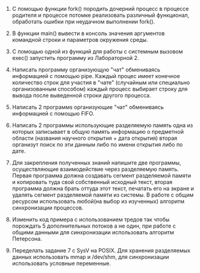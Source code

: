 1. С помощью функции fork() породить дочерний процесс в процессе
    родителя и процессе потомке реализовать различный функционал,
    обработать ошибки при неудачном выполнении fork().
    
2. В функции main() вывести в консоль значения аргументов командной строки и параметров окружения среды. 

3. С помощью одной из функций для работы с системным вызовом exec() запустить программу из Лабораторной 2. 

4. Написать программу организующую "чат" обмениваясь информацией с помощью pipe. Каждый процес имеет конечное количество строк для участия в "чате" (случайным или специально организованным способом) каждый процесс выбирает строку для вывода после выведенной строки другого процесса. 

5. Написать 2 программs организующие "чат" обмениваясь информацией с помощью FIFO. 

6. Написать 2 программы использующие разделяемую память одна из которых записывает в общую память информацию о предметной области (названия научного открытия + дата открытия) вторая организут поиск по эти данным либо по имени открытия либо по дате. 

7. Для закрепления полученных знаний напишите две программы, осуществляющие взаимодействие через разделяемую память. Первая программа должна создавать сегмент разделяемой памяти и копировать туда свой собственный исходный текст, вторая программа должна брать оттуда этот текст, печатать его на экране и удалять сегмент разделяемой памяти из системы. В работе с общим ресурсом использовать любой(на выбор из изученных) алгоритм синхронизации процессов. 

8. Изменить код примера с использованием тредов так чтобы порождать 5 дополнительных потоков а не один, при работе с общими данными для синхронизации использовать алгоритм Петерсона. 

9. Переделать задание 7 с SysV на POSIX. Для хранения разделяемых данных использовать mmap и /dev/shm, для синхронизации использовать условные переменные.
